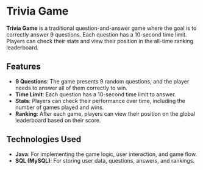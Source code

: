 # Trivia Game 

**Trivia Game** is a traditional question-and-answer game where the goal is to correctly answer 9 questions. 
Each question has a 10-second time limit. Players can check their stats and view their position in the all-time ranking leaderboard.

## Features

- **9 Questions**: The game presents 9 random questions, and the player needs to answer all of them correctly to win.
- **Time Limit**: Each question has a 10-second time limit to answer.
- **Stats**: Players can check their performance over time, including the number of games played and wins.
- **Ranking**: After each game, players can view their position on the global leaderboard based on their score.

## Technologies Used

- **Java**: For implementing the game logic, user interaction, and game flow.
- **SQL (MySQL)**: For storing user data, questions, answers, and rankings.
